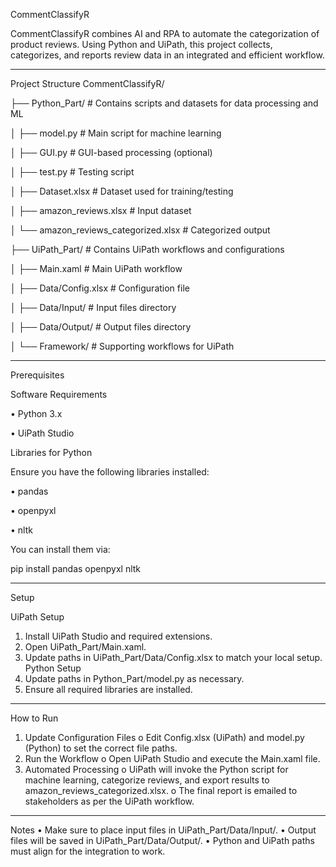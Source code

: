 CommentClassifyR

CommentClassifyR combines AI and RPA to automate the categorization of product reviews. Using Python and UiPath, this project collects, categorizes, and reports review data in an integrated and efficient workflow.
________________________________________
Project Structure
CommentClassifyR/

├── Python_Part/       # Contains scripts and datasets for data processing and ML

│   ├── model.py       # Main script for machine learning

│   ├── GUI.py         # GUI-based processing (optional)

│   ├── test.py        # Testing script

│   ├── Dataset.xlsx   # Dataset used for training/testing

│   ├── amazon_reviews.xlsx           # Input dataset

│   └── amazon_reviews_categorized.xlsx  # Categorized output

├── UiPath_Part/       # Contains UiPath workflows and configurations

│   ├── Main.xaml      # Main UiPath workflow

│   ├── Data/Config.xlsx  # Configuration file

│   ├── Data/Input/    # Input files directory

│   ├── Data/Output/   # Output files directory

│   └── Framework/     # Supporting workflows for UiPath

________________________________________

Prerequisites

Software Requirements

•	Python 3.x

•	UiPath Studio

Libraries for Python

Ensure you have the following libraries installed:

•	pandas

•	openpyxl

•	nltk

You can install them via:

pip install pandas openpyxl nltk

________________________________________

Setup

UiPath Setup

1.	Install UiPath Studio and required extensions.
3.	Open UiPath_Part/Main.xaml.
4.	Update paths in UiPath_Part/Data/Config.xlsx to match your local setup.
Python Setup
1.	Update paths in Python_Part/model.py as necessary.
2.	Ensure all required libraries are installed.
________________________________________
How to Run
1.	Update Configuration Files
o	Edit Config.xlsx (UiPath) and model.py (Python) to set the correct file paths.
2.	Run the Workflow
o	Open UiPath Studio and execute the Main.xaml file.
3.	Automated Processing
o	UiPath will invoke the Python script for machine learning, categorize reviews, and export results to amazon_reviews_categorized.xlsx.
o	The final report is emailed to stakeholders as per the UiPath workflow.
________________________________________
Notes
•	Make sure to place input files in UiPath_Part/Data/Input/.
•	Output files will be saved in UiPath_Part/Data/Output/.
•	Python and UiPath paths must align for the integration to work.

